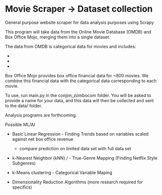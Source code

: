 # Movie Scraper -> Dataset collection
General purpose website scraper for data analysis purposes using Scrapy

This program will take data from the Online Movie Database (OMDB) and Box Office Mojo, merging them into a single dataset.

The data from OMDB is categorical data for movies and includes:

-
-
-

Box Office Mojo provides box office financial data for ~800 movies. We combine this financial data with the categorical data
corresponding to each movie.

To use, run main.py in the conjon_zombocom folder. You will be asked to provide a name for your data, and this data will then be
collected and sent to the data/ folder. 

Analysis programs are forthcoming. 

Possible ML/AI
- Basic Linear Regression - Finding Trends based on variables scaled against net box office revenue 
  - compare prediction on limited data set with full data set
- k-Nearest Neighbor (kNN) /  - True-Genre Mapping (Finding Netflix Style Subgenres)
- k-Means clustering - Categorical Variable Maping

- Dimensionality Reduction Algorithms (more research required for specifics)
